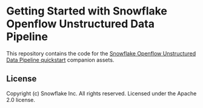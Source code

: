 # Getting Started with Snowflake Openflow Unstructured Data Pipeline

This repository contains the code for the [Snowflake Openflow Unstructured Data Pipeline quickstart](https://quickstarts.snowflake.com/guide/ggetting_started_with_Openflow_unstructured_data_pipeline/index.html) companion assets.

## License

Copyright (c) Snowflake Inc. All rights reserved.
Licensed under the Apache 2.0 license.
